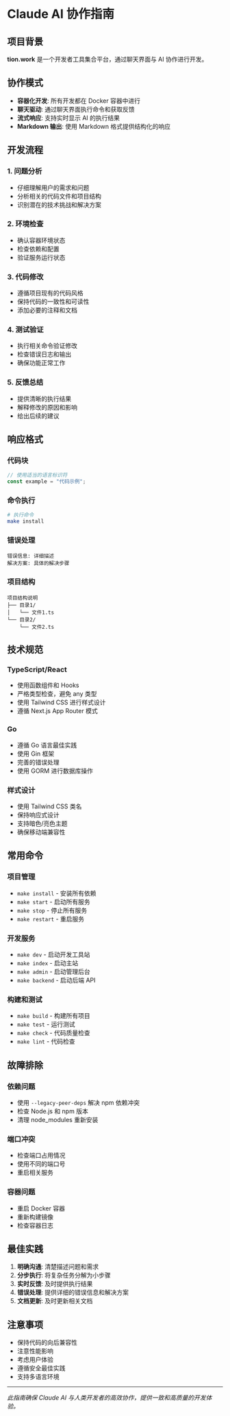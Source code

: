 # Claude AI 协作指南

## 项目背景

**tion.work** 是一个开发者工具集合平台，通过聊天界面与 AI 协作进行开发。

## 协作模式

- **容器化开发**: 所有开发都在 Docker 容器中进行
- **聊天驱动**: 通过聊天界面执行命令和获取反馈
- **流式响应**: 支持实时显示 AI 的执行结果
- **Markdown 输出**: 使用 Markdown 格式提供结构化的响应

## 开发流程

### 1. 问题分析

- 仔细理解用户的需求和问题
- 分析相关的代码文件和项目结构
- 识别潜在的技术挑战和解决方案

### 2. 环境检查

- 确认容器环境状态
- 检查依赖和配置
- 验证服务运行状态

### 3. 代码修改

- 遵循项目现有的代码风格
- 保持代码的一致性和可读性
- 添加必要的注释和文档

### 4. 测试验证

- 执行相关命令验证修改
- 检查错误日志和输出
- 确保功能正常工作

### 5. 反馈总结

- 提供清晰的执行结果
- 解释修改的原因和影响
- 给出后续的建议

## 响应格式

### 代码块

```typescript
// 使用适当的语言标识符
const example = "代码示例";
```

### 命令执行

```bash
# 执行命令
make install
```

### 错误处理

```error
错误信息: 详细描述
解决方案: 具体的解决步骤
```

### 项目结构

```
项目结构说明
├── 目录1/
│   └── 文件1.ts
└── 目录2/
    └── 文件2.ts
```

## 技术规范

### TypeScript/React

- 使用函数组件和 Hooks
- 严格类型检查，避免 any 类型
- 使用 Tailwind CSS 进行样式设计
- 遵循 Next.js App Router 模式

### Go

- 遵循 Go 语言最佳实践
- 使用 Gin 框架
- 完善的错误处理
- 使用 GORM 进行数据库操作

### 样式设计

- 使用 Tailwind CSS 类名
- 保持响应式设计
- 支持暗色/亮色主题
- 确保移动端兼容性

## 常用命令

### 项目管理

- `make install` - 安装所有依赖
- `make start` - 启动所有服务
- `make stop` - 停止所有服务
- `make restart` - 重启服务

### 开发服务

- `make dev` - 启动开发工具站
- `make index` - 启动主站
- `make admin` - 启动管理后台
- `make backend` - 启动后端 API

### 构建和测试

- `make build` - 构建所有项目
- `make test` - 运行测试
- `make check` - 代码质量检查
- `make lint` - 代码检查

## 故障排除

### 依赖问题

- 使用 `--legacy-peer-deps` 解决 npm 依赖冲突
- 检查 Node.js 和 npm 版本
- 清理 node_modules 重新安装

### 端口冲突

- 检查端口占用情况
- 使用不同的端口号
- 重启相关服务

### 容器问题

- 重启 Docker 容器
- 重新构建镜像
- 检查容器日志

## 最佳实践

1. **明确沟通**: 清楚描述问题和需求
2. **分步执行**: 将复杂任务分解为小步骤
3. **实时反馈**: 及时提供执行结果
4. **错误处理**: 提供详细的错误信息和解决方案
5. **文档更新**: 及时更新相关文档

## 注意事项

- 保持代码的向后兼容性
- 注意性能影响
- 考虑用户体验
- 遵循安全最佳实践
- 支持多语言环境

---

_此指南确保 Claude AI 与人类开发者的高效协作，提供一致和高质量的开发体验。_
